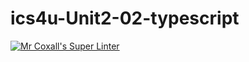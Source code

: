 # ics4u-Unit2-02-typescript

[![Mr Coxall's Super Linter](https://github.com/Peter-Gemmell/ics4u-Unit2-02-typescript/workflows/Mr%20Coxall's%20Super%20Linter/badge.svg)](https://github.com/Peter-Gemmell/ics4u-Unit2-02-typescript/actions/)

